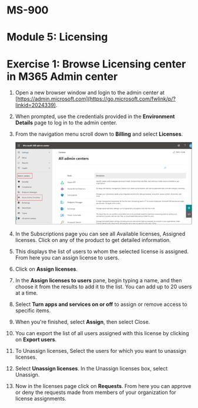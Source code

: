 # MS-900

# Module 5: Licensing 

# Exercise 1: Browse Licensing center in M365 Admin center 

1. Open a new browser window and login to the admin center at [https://admin.microsoft.com](https://go.microsoft.com/fwlink/p/?linkid=2024339).

1. When prompted, use the credentials provided in the **Environment Details** page to log in to the admin center.

1. From  the navigation menu scroll down to  **Billing** and select **Licenses**.

   ![](Images/img116.png)
   
1. In the Subscriptions page you can see all Available licenses, Assigned licenses. Click on any of the product to get detailed information.

1. This displays the list of users to whom the selected license is assigned. From here you can assign license to users.

1. Click on **Assign licenses**.

1. In the **Assign licenses to users** pane, begin typing a name, and then choose it from the results to add it to the list. You can add up to 20 users at a time.

1. Select **Turn apps and services on or off** to assign or remove access to specific items.

1. When you're finished, select **Assign**, then select Close.

1. You can export the list of all users assigned with this license by clicking on **Export users**.

1. To Unassign licenses, Select the users for which you want to unassign licenses.

1. Select **Unassign licenses**. In the Unassign licenses box, select Unassign.

1. Now in the licenses page click on **Requests**. From here you can approve or deny the requests made from members of your organization for license assignments.
